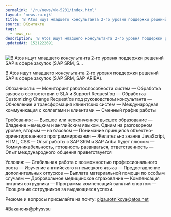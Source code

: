 ```yaml
---
permalink: '/ru/news/vk-5231/index.html'
layout: 'news.ru.njk'
title: 'В Atos ищут младшего консультанта 2-го уровня поддержки решений SAP в сфере закупок (SAP SRM, S…'
source: ВКонтакте
tags:
  - news_ru
description: 'В Atos ищут младшего консультанта 2-го уровня поддержки решений SAP в сфере закупок (SAP SRM, S…'
updatedAt: 1521222691
---
```

![В Atos ищут младшего консультанта 2-го уровня поддержки решений SAP в сфере закупок (SAP SRM, S…](https://sun9-70.userapi.com/impf/mL2d5KOaoaqag6ls9-NX_rq8DDeQyIe6lDF7bA/6F9lUd_TQUg.jpg?size=900x600&quality=96&proxy=1&sign=0ae50899f27c2bd2c42d47031239ec5e&c_uniq_tag=A74L9gF6HloUqoTXO1RQnDIenyI0tOwZYFHlOmg0hQw&type=album)

В Atos ищут младшего консультанта 2-го уровня поддержки решений SAP в сфере закупок (SAP SRM, SAP ARIBA).

Обязанности:
— Мониторинг работоспособности систем
— Обработка заявок в соответствии с SLA и Support Request’ов
— Обработка Customizing Change Request’ов под руководством консультанта — Обновление и трансформация клиентских систем
— Международная коммуникация с коллегами и клиентами
— Сменный график работы

Требования:
— Высшее или неоконченное высшее образование
— Владение немецким и английским языком. Одним на разговорном уровне, вторым — на базовом
— Понимание принципов объектно-ориентированного программирования
— Желательно знание JavaScript, HTML, CSS
— Опыт работы с SAP SRM и SAP Ariba будет плюсом
— Коммуникабельность, готовность развиваться, ответственность
— Опыт международного общения приветствуется

Условия:
— Стабильная работа с возможностью профессионального роста
— Изучение английского и немецкого языка
— Предоставление дополнительных отпусков
— Выплата материальной помощи по особым случаям
— Добровольное медицинское страхование
— Компенсация питания сотрудника
— Программа компенсаций занятий спортом
— Поощрение сотрудников за выдающиеся успехи.

Резюме и вопросы присылайте на почту: olga.sotnikova@atos.net

#Вакансия@physvsu

